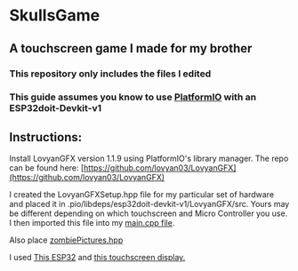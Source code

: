 # SkullsGame
## A touchscreen game I made for my brother

### This repository only includes the files I edited

### This guide assumes you know to use [PlatformIO](https://platformio.org/) with an ESP32doit-Devkit-v1

## Instructions:

Install LovyanGFX version 1.1.9 using PlatformIO's library manager.  The repo can be found here: [https://github.com/lovyan03/LovyanGFX](https://github.com/lovyan03/LovyanGFX)

I created the LovyanGFXSetup.hpp file for my particular set of hardware and placed it in .pio/libdeps/esp32doit-devkit-v1/LovyanGFX/src.  Yours may be different depending on which touchscreen and Micro Controller you use.  I then imported this file into my [main.cpp file](main.cpp). 

Also place [zombiePictures.hpp](zombiePictures.hpp)

I used [This ESP32](https://www.amazon.com/ELEGOO-ESP-WROOM-32-Development-Bluetooth-Microcontroller/dp/B0D8T53CQ5/ref=sr_1_1_sspa?crid=21VY76RGN1WYD&dib=eyJ2IjoiMSJ9.is-SH_RLGHiZZUrqvTWU_DFFr6XAPKtIzbKWDMtYTKN6SsUR0ayjeWGt2ZUok58rOtvPfsNmfWe0jW06Oh7RydTyPSmqWLVNOp-bj20WjigHCx-0LZgdE9_itkFXiEW7IXpo8y9aHRT3g_otU8PSP5rvz0iln6A_a7L3Yy2svhfSxoSBWyAZmHW5-58L_3s8T39xdeGUrQ0mdhAYVdE0Inp8bTP2RSDszPH9_7paKQc._1qeK84n5A17zHQmcdWn3vqebx3pWIq-Ti65FU3HJP8&dib_tag=se&keywords=esp32+dev&qid=1739303542&sprefix=esp32+dev%2Caps%2C88&sr=8-1-spons&sp_csd=d2lkZ2V0TmFtZT1zcF9hdGY&psc=1) and [this touchscreen display.](https://www.amazon.com/gp/product/B0BWJHK4M6/ref=ppx_yo_dt_b_search_asin_title?ie=UTF8&th=1)

